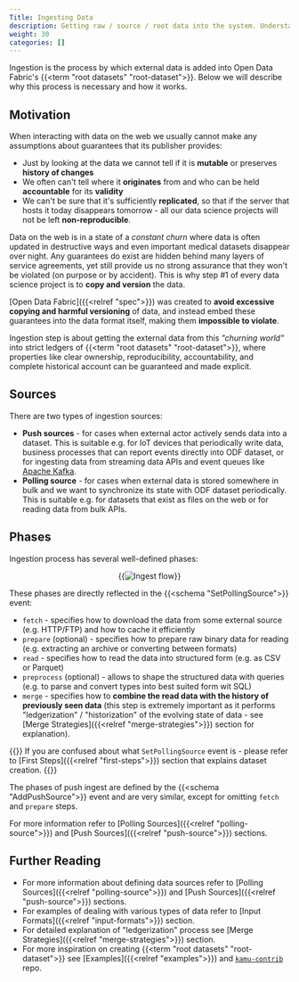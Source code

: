 ```yaml
---
Title: Ingesting Data
description: Getting raw / source / root data into the system. Understanding the process of publishing data and the properties of root datasets.
weight: 30
categories: []
---
```


Ingestion is the process by which external data is added into Open Data Fabric's {{<term "root datasets" "root-dataset">}}. Below we will describe why this process is necessary and how it works.

## Motivation
When interacting with data on the web we usually cannot make any assumptions about guarantees that its publisher provides:
- Just by looking at the data we cannot tell if it is **mutable** or preserves **history of changes**
- We often can't tell where it **originates** from and who can be held **accountable** for its **validity**
- We can't be sure that it's sufficiently **replicated**, so that if the server that hosts it today disappears tomorrow - all our data science projects will not be left **non-reproducible**.

Data on the web is in a state of a *constant churn* where data is often updated in destructive ways and even important medical datasets disappear over night. Any guarantees do exist are hidden behind many layers of service agreements, yet still provide us no strong assurance that they won't be violated (on purpose or by accident). This is why step #1 of every data science project is to **copy and version** the data.

[Open Data Fabric]({{<relref "spec">}}) was created to **avoid excessive copying and harmful versioning** of data, and instead embed these guarantees into the data format itself, making them **impossible to violate**.

Ingestion step is about getting the external data from this *"churning world"* into strict ledgers of {{<term "root datasets" "root-dataset">}}, where properties like clear ownership, reproducibility, accountability, and complete historical account can be guaranteed and made explicit.

## Sources
There are two types of ingestion sources:
- **Push sources** - for cases when external actor actively sends data into a dataset. This is suitable e.g. for IoT devices that periodically write data, business processes that can report events directly into ODF dataset, or for ingesting data from streaming data APIs and event queues like [Apache Kafka](https://kafka.apache.org/).
- **Polling source** - for cases when external data is stored somewhere in bulk and we want to synchronize its state with ODF dataset periodically. This is suitable e.g. for datasets that exist as files on the web or for reading data from bulk APIs.

## Phases
Ingestion process has several well-defined phases:
<div align="center">
{{<image filename="/images/cli/ingest/ingest.png" alt="Ingest flow">}}
</div>

These phases are directly reflected in the {{<schema "SetPollingSource">}} event:
- `fetch` - specifies how to download the data from some external source (e.g. HTTP/FTP) and how to cache it efficiently
- `prepare` (optional) - specifies how to prepare raw binary data for reading (e.g. extracting an archive or converting between formats)
- `read` - specifies how to read the data into structured form (e.g. as CSV or Parquet)
- `preprocess` (optional) - allows to shape the structured data with queries (e.g. to parse and convert types into best suited form wit SQL)
- `merge` - specifies how to **combine the read data with the history of previously seen data** (this step is extremely important as it performs "ledgerization" / "historization" of the evolving state of data - see [Merge Strategies]({{<relref "merge-strategies">}}) section for explanation).

{{<tip>}}
If you are confused about what `SetPollingSource` event is - please refer to [First Steps]({{<relref "first-steps">}}) section that explains dataset creation.
{{</tip>}}

The phases of push ingest are defined by the {{<schema "AddPushSource">}} event and are very similar, except for omitting `fetch` and `prepare` steps.

For more information refer to [Polling Sources]({{<relref "polling-source">}}) and [Push Sources]({{<relref "push-source">}}) sections.

## Further Reading
- For more information about defining data sources refer to [Polling Sources]({{<relref "polling-source">}}) and [Push Sources]({{<relref "push-source">}}) sections.
- For examples of dealing with various types of data refer to [Input Formats]({{<relref "input-formats">}}) section.
- For detailed explanation of "ledgerization" process see [Merge Strategies]({{<relref "merge-strategies">}}) section.
- For more inspiration on creating {{<term "root datasets" "root-dataset">}} see [Examples]({{<relref "examples">}}) and [`kamu-contrib`](https://github.com/kamu-data/kamu-contrib/) repo.